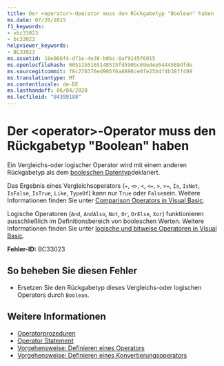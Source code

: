 ```yaml
---
title: Der <operator>-Operator muss den Rückgabetyp "Boolean" haben
ms.date: 07/20/2015
f1_keywords:
- vbc33023
- bc33023
helpviewer_keywords:
- BC33023
ms.assetid: 18e066f4-d71e-4e38-b0bc-8af9145f6015
ms.openlocfilehash: 00511b5165148515fd590bc69edee5444588dfde
ms.sourcegitcommit: f8c270376ed905f6a8896ce0fe25b4f4b38ff498
ms.translationtype: MT
ms.contentlocale: de-DE
ms.lasthandoff: 06/04/2020
ms.locfileid: "84399188"
---
```

# <a name="operator-operator-must-have-a-return-type-of-boolean"></a>Der \<operator>-Operator muss den Rückgabetyp "Boolean" haben
Ein Vergleichs-oder logischer Operator wird mit einem anderen Rückgabetyp als dem [booleschen Datentyp](../language-reference/data-types/boolean-data-type.md)deklariert.  
  
 Das Ergebnis eines Vergleichsoperators (`=`, `<>`, `<`, `<=`, `>`, `>=`, `Is`, `IsNot`, `IsFalse`, `IsTrue`, `Like`, `TypeOf`) kann nur `True` oder `False`sein. Weitere Informationen finden Sie unter [Comparison Operators in Visual Basic](../programming-guide/language-features/operators-and-expressions/comparison-operators.md).  
  
 Logische Operatoren (`And`, `AndAlso`, `Not`, `Or`, `OrElse`, `Xor`) funktionieren ausschließlich im Definitionsbereich von booleschen Werten. Weitere Informationen finden Sie unter [logische und bitweise Operatoren in Visual Basic](../programming-guide/language-features/operators-and-expressions/logical-and-bitwise-operators.md).  
  
 **Fehler-ID:** BC33023  
  
## <a name="to-correct-this-error"></a>So beheben Sie diesen Fehler  
  
- Ersetzen Sie den Rückgabetyp dieses Vergleichs-oder logischen Operators durch `Boolean`.  
  
## <a name="see-also"></a>Weitere Informationen

- [Operatorprozeduren](../programming-guide/language-features/procedures/operator-procedures.md)
- [Operator Statement](../language-reference/statements/operator-statement.md)
- [Vorgehensweise: Definieren eines Operators](../programming-guide/language-features/procedures/how-to-define-an-operator.md)
- [Vorgehensweise: Definieren eines Konvertierungsoperators](../programming-guide/language-features/procedures/how-to-define-a-conversion-operator.md)
